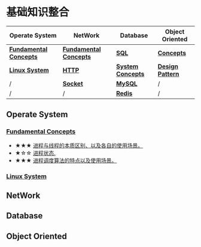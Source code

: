 # 基础知识整合

|**Operate System** | **NetWork**| **Database** | **Object Oriented** |
|------|------|------|------
|**[Fundamental Concepts](#jump)** | **[Fundamental Concepts](#jump)** | **[SQL](#jump)** | **[Concepts](#jump)** 
|**[Linux System](#jump)** | **[HTTP](#jump)** | **[System Concepts](#jump)** | **[Design Pattern](#jump)** 
|/ | **[Socket](#jump)** | **[MySQL](#jump)** | / 
|/ | / | **[Redis](#jump)** | /

## Operate System
### <span id = "jump">[Fundamental Concepts](https://github.com/FrankShuhao/study-record/tree/master/files/Operate%20System)</span>

* ★★★ [进程与线程的本质区别、以及各自的使用场景。](https://github.com/FrankShuhao/study-record/blob/master/files/Operate%20System/Fundamental%20Concepts/%E8%BF%9B%E7%A8%8B%E4%B8%8E%E7%BA%BF%E7%A8%8B%E7%9A%84%E6%9C%AC%E8%B4%A8%E5%8C%BA%E5%88%AB%E4%BB%A5%E5%8F%8A%E5%90%84%E8%87%AA%E7%9A%84%E4%BD%BF%E7%94%A8%E5%9C%BA%E6%99%AF.md)
* ★☆☆ [进程状态.](https://github.com/FrankShuhao/study-record/blob/master/files/Operate%20System/Fundamental%20Concepts/%E8%BF%9B%E7%A8%8B%E7%8A%B6%E6%80%81.md)
* ★★★ [进程调度算法的特点以及使用场景。](https://github.com/FrankShuhao/study-record/blob/master/files/Operate%20System/Fundamental%20Concepts/%E8%BF%9B%E7%A8%8B%E8%B0%83%E5%BA%A6%E7%AE%97%E6%B3%95%E7%9A%84%E7%89%B9%E7%82%B9%E4%BB%A5%E5%8F%8A%E4%BD%BF%E7%94%A8%E5%9C%BA%E6%99%AF.md)

### <span id = "jump">[Linux System](https://github.com/FrankShuhao/study-record/tree/master/files/Operate%20System)</span>

## NetWork

## Database

## Object Oriented
